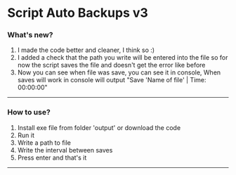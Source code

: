 # Script Auto Backups v3
### What's new?
1. I made the code better and cleaner, I think so :)
2. I added a check that the path you write will be entered into the file so for now the script saves the file and doesn't get the error like before
3. Now you can see when file was save, you can see it in console, When saves will work in console will output "Save 'Name of file' | Time: 00:00:00"
---
### How to use?
1. Install exe file from folder 'output' or download the code
2. Run it
3. Write a path to file
4. Write the interval between saves
5. Press enter and that's it
---

